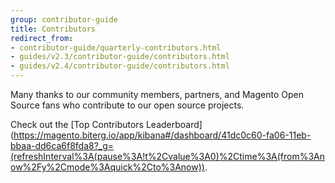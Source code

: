 ```yaml
---
group: contributor-guide
title: Contributors
redirect_from:
- contributor-guide/quarterly-contributors.html
- guides/v2.3/contributor-guide/contributors.html
- guides/v2.4/contributor-guide/contributors.html
---
```


Many thanks to our community members, partners, and Magento Open Source fans who contribute to our open source projects.

Check out the [Top Contributors Leaderboard](https://magento.biterg.io/app/kibana#/dashboard/41dc0c60-fa06-11eb-bbaa-dd6ca6f8fda8?_g=(refreshInterval%3A(pause%3A!t%2Cvalue%3A0)%2Ctime%3A(from%3Anow%2Fy%2Cmode%3Aquick%2Cto%3Anow)).
